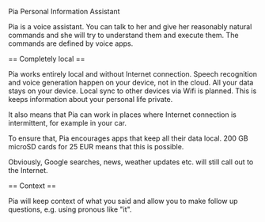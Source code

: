 Pia
Personal Information Assistant

Pia is a voice assistant. You can talk to her and give her reasonably
natural commands and she will try to understand them and execute them.
The commands are defined by voice apps.

== Completely local ==

Pia works entirely local and without Internet connection.
Speech recognition and voice generation happen on your device,
not in the cloud. All your data stays on your device.
Local sync to other devices via Wifi is planned.
This is keeps information about your personal life private.

It also means that Pia can work in places where Internet connection
is intermittent, for example in your car.

To ensure that, Pia encourages apps that keep all their data local.
200 GB microSD cards for 25 EUR means that this is possible.

Obviously, Google searches, news, weather updates etc. will still
call out to the Internet.

== Context ==

Pia will keep context of what you said and allow you to make
follow up questions, e.g. using pronous like "it".
